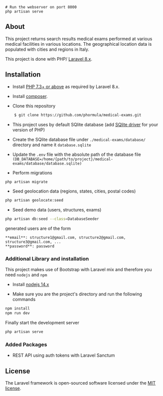 
```
# Run the webserver on port 8000
php artisan serve
```

## About

This project returns search results medical exams performed at various medical facilities in various locations. The geographical location data is populated with cities and regions in Italy.

This project is done with PHP/ [Laravel 8.x](https://laravel.com/).

## Installation

- Install [PHP 7.3+ or above](https://www.php.net) as required by Laravel 8.x.

- Install [composer](https://getcomposer.org/download/).

- Clone this repository
```sh
    $ git clone https://github.com/phormula/medical-exams.git
```
- This project uses by default SQlite database (add [SQlite driver](https://www.php.net/manual/en/sqlite3.installation.php) for your version of PHP)

- Create the SQlite database file under ``` ./medical-exams/database/ ``` directory and name it ``` database.sqlite ```
- Update the ``` .env ``` file with the absolute path of the database file ``` (DB_DATABASE=/home/{path/to/project}/medical-exams/database/database.sqlite) ```

- Perform migrations
```sh
php artisan migrate
```

- Seed geolocation data (regions, states, cities, postal codes)
```sh
php artisan geolocate:seed
```

- Seed demo data (users, structures, exams)
```sh
php artisan db:seed --class=DatabaseSeeder
```
generated users are of the form 
```
**email**: structure1@gmail.com, structure2@gmail.com, structure3@gmail.com, ...
**password**: password
```

### Additional Library and installation

This project makes use of Bootstrap with Laravel mix and therefore you need ```nodejs``` and ```npm```

- Install [nodejs 14.x](https://nodejs.org/en/download/)

- Make sure you are the project's directory and run the following commands
```sh
npm install
npm run dev
```

Finally start the development server
```sh
php artisan serve
```

### Added Packages

 - REST API using auth tokens with Laravel Sanctum


## License

The Laravel framework is open-sourced software licensed under the [MIT license](https://opensource.org/licenses/MIT).
